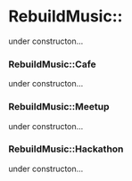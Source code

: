 # RebuildMusic::

under constructon...

### RebuildMusic::Cafe

under constructon...

### RebuildMusic::Meetup

under constructon...

### RebuildMusic::Hackathon

under constructon...
